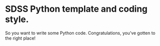 # SDSS Python template and coding style.

So you want to write some Python code. Congratulations, you've gotten to the right place!

